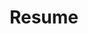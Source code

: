---
# Featured tags need to have the `blog` layout
layout: blog

title: Resume

# The name of the tag, used in a post's front matter (e.g. tags: [<slug>]).
slug: resume

description: >
  my resume

hide_description: true

menu: true
<!-- order: 2 -->
---